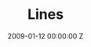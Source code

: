 ---
title: Lines
date: 2009-01-12 00:00:00 Z
position: 1
client: Audi
agency: Ammirati Puris Lintas Shanghai
image: "/uploads/audi-lines.jpg"
video: 283454159
production-company: Outsider
dop: Ekkehart Pollack
producer: Sally Fu
awards:
layout: project
---